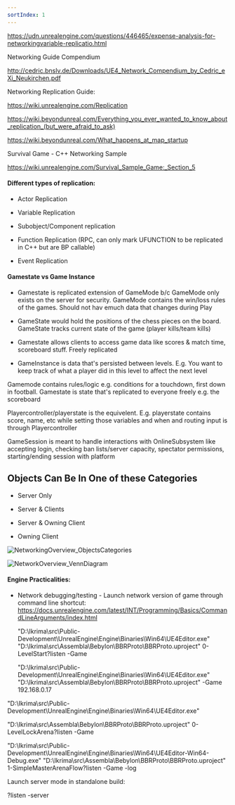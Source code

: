 ```yaml
---
sortIndex: 1
---
```

<https://udn.unrealengine.com/questions/446465/expense-analysis-for-networkingvariable-replicatio.html>



Networking Guide Compendium

<http://cedric.bnslv.de/Downloads/UE4_Network_Compendium_by_Cedric_eXi_Neukirchen.pdf>



Networking Replication Guide:

<https://wiki.unrealengine.com/Replication>

<https://wiki.beyondunreal.com/Everything_you_ever_wanted_to_know_about_replication_(but_were_afraid_to_ask)>

<https://wiki.beyondunreal.com/What_happens_at_map_startup>



Survival Game - C++ Networking Sample

<https://wiki.unrealengine.com/Survival_Sample_Game:_Section_5>



#### Different types of replication:

- Actor Replication

- Variable Replication

- Subobject/Component replication

- Function Replication (RPC, can only mark UFUNCTION to be replicated in C++ but are BP callable)

- Event Replication



#### Gamestate vs Game Instance

- Gamestate is replicated extension of GameMode b/c GameMode only exists on the server for security. GameMode contains the win/loss rules of the games. Should not hav emuch data that changes during Play

- GameState would hold the positions of the chess pieces on the board. GameState tracks current state of the game (player kills/team kills)

- Gamestate allows clients to access game data like scores & match time, scoreboard stuff. Freely replicated

- GameInstance is data that's persisted between levels. E.g. You want to keep track of what a player did in this level to affect the next level



Gamemode contains rules/logic e.g. conditions for a touchdown, first down in football. Gamestate is state that's replicated to everyone freely e.g. the scoreboard

Playercontroller/playerstate is the equivelent. E.g. playerstate contains score, name, etc while setting those variables and when and routing input is through Playercontroller

GameSession is meant to handle interactions with OnlineSubsystem like accepting login, checking ban lists/server capacity, spectator permissions, starting/ending session with platform



## Objects Can Be In One of these Categories

- Server Only

- Server & Clients

- Server & Owning Client

- Owning Client

![NetworkingOverview_ObjectsCategories](...\..\..\.\assets\NetworkingOverview_ObjectsCategories.png)

![NetworkOverview_VennDiagram](...\..\..\.\assets\NetworkOverview_VennDiagram.png)

#### Engine Practicalities:


- Network debugging/testing - Launch network version of game through command line shortcut: <https://docs.unrealengine.com/latest/INT/Programming/Basics/CommandLineArguments/index.html>

  "D:\\Ikrima\\src\\Public-Development\\UnrealEngine\\Engine\\Binaries\\Win64\\UE4Editor.exe" "D:\\Ikrima\\src\\Assembla\\Bebylon\\BBRProto\\BBRProto.uproject" 0-LevelStart?listen -Game

  "D:\\Ikrima\\src\\Public-Development\\UnrealEngine\\Engine\\Binaries\\Win64\\UE4Editor.exe" "D:\\Ikrima\\src\\Assembla\\Bebylon\\BBRProto\\BBRProto.uproject" -Game 192.168.0.17

 "D:\\Ikrima\\src\\Public-Development\\UnrealEngine\\Engine\\Binaries\\Win64\\UE4Editor.exe"

 "D:\\Ikrima\\src\\Assembla\\Bebylon\\BBRProto\\BBRProto.uproject" 0-LevelLockArena?listen -Game

 "D:\\Ikrima\\src\\Public-Development\\UnrealEngine\\Engine\\Binaries\\Win64\\UE4Editor-Win64-Debug.exe" "D:\\Ikrima\\src\\Assembla\\Bebylon\\BBRProto\\BBRProto.uproject" 1-SimpleMasterArenaFlow?listen -Game -log



Launch server mode in standalone build:

 ?listen -server
